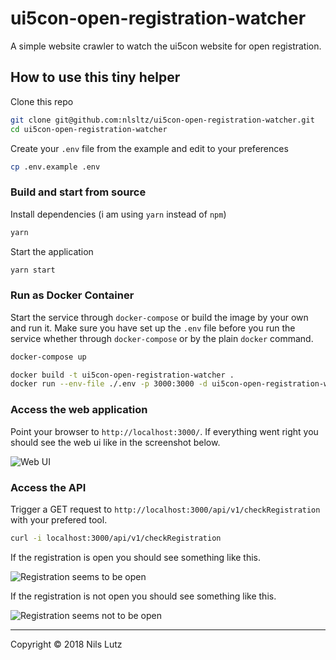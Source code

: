 # ui5con-open-registration-watcher

A simple website crawler to watch the ui5con website for open registration.

## How to use this tiny helper

Clone this repo

```sh
git clone git@github.com:nlsltz/ui5con-open-registration-watcher.git
cd ui5con-open-registration-watcher
```

Create your `.env` file from the example and edit to your preferences

```sh
cp .env.example .env
```

### Build and start from source

Install dependencies (i am using `yarn` instead of `npm`)

```sh
yarn
```

Start the application

```sh
yarn start
```

### Run as Docker Container

Start the service through `docker-compose` or build the image by your own and run it. Make sure you have set up the `.env` file before you run the service whether through `docker-compose` or by the plain `docker` command.

```sh
docker-compose up
```

```sh
docker build -t ui5con-open-registration-watcher .
docker run --env-file ./.env -p 3000:3000 -d ui5con-open-registration-watcher
```

### Access the web application

Point your browser to `http://localhost:3000/`. If everything went right you should see the web ui like in the screenshot below.

![Web UI](https://i.imgur.com/NgaaCph.png "Web UI build /w OpenUI5 Framework")

### Access the API

Trigger a GET request to `http://localhost:3000/api/v1/checkRegistration` with your prefered tool.

```sh
curl -i localhost:3000/api/v1/checkRegistration
```

If the registration is open you should see something like this.

![Registration seems to be open](https://i.imgur.com/HTGjGd1.png "Registration seems to be open")

If the registration is not open you should see something like this.

![Registration seems not to be open](https://i.imgur.com/kpdWY8t.png "Registration seems not to be open")

---
Copyright © 2018 Nils Lutz